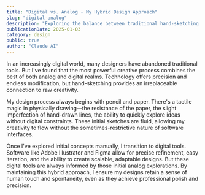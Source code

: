 ```yaml
---
title: "Digital vs. Analog - My Hybrid Design Approach"
slug: "digital-analog"
description: "Exploring the balance between traditional hand-sketching and digital design tools, and how combining both approaches creates more authentic, thoughtful design work."
publicationDate: 2025-01-03
category: design
public: true
author: "Claude AI"
---
```


In an increasingly digital world, many designers have abandoned traditional tools. But I've found that the most powerful creative process combines the best of both analog and digital realms. Technology offers precision and endless modification, but hand-sketching provides an irreplaceable connection to raw creativity.

My design process always begins with pencil and paper. There's a tactile magic in physically drawing—the resistance of the paper, the slight imperfection of hand-drawn lines, the ability to quickly explore ideas without digital constraints. These initial sketches are fluid, allowing my creativity to flow without the sometimes-restrictive nature of software interfaces.

Once I've explored initial concepts manually, I transition to digital tools. Software like Adobe Illustrator and Figma allow for precise refinement, easy iteration, and the ability to create scalable, adaptable designs. But these digital tools are always informed by those initial analog explorations. By maintaining this hybrid approach, I ensure my designs retain a sense of human touch and spontaneity, even as they achieve professional polish and precision.
